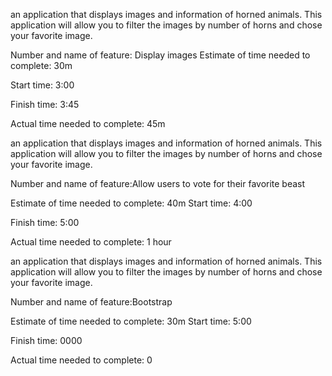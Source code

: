 an application that displays images and information of horned animals. This application will allow you to filter the images by number of horns and chose your favorite image.

Number and name of feature: Display images
Estimate of time needed to complete: 30m

Start time: 3:00

Finish time: 3:45

Actual time needed to complete: 45m

an application that displays images and information of horned animals. This application will allow you to filter the images by number of horns and chose your favorite image.

Number and name of feature:Allow users to vote for their favorite beast

Estimate of time needed to complete: 40m
Start time: 4:00

Finish time: 5:00

Actual time needed to complete: 1 hour

an application that displays images and information of horned animals. This application will allow you to filter the images by number of horns and chose your favorite image.

Number and name of feature:Bootstrap

Estimate of time needed to complete: 30m
Start time: 5:00

Finish time: 0000

Actual time needed to complete: 0